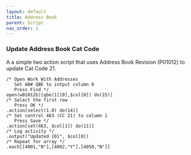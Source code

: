 ```yaml
---
layout: default
title: Address Book
parent: Script
nav_order: 1
---
```


<link href="../assets/prism-dark.min.css" rel="stylesheet" />
<link href="../assets/style.css" rel="stylesheet">
<script src="../assets/prism-core.min.js"></script>
<script src="../assets/prism-csl.js"></script>

### Update Address Book Cat Code

A a simple two action script that uses Address Book Revision (P01012) to update Cat Code 21.

<div class="codeblock">
<pre><code class="language-csl">/* Open Work With Addresses
   Set AB# QBE to intput column 0 
   Press Find */
open(w01012b)[qbe(1[19],$col[0]) do(15)]
/* Select the first row 
   Press OK */
.action[select(1.0) do(14)]
/* Set control 463 (CC 21) to column 1
   Press Save */
.action[set(463, $col[1]) do(11)]
/* Log activity */
.output("Updated {0}", $col[0])
/* Repeat for array */
.each[[4001,"N"],[4002,"Y"],[4050,"N"]]
</code></pre>
</div>
